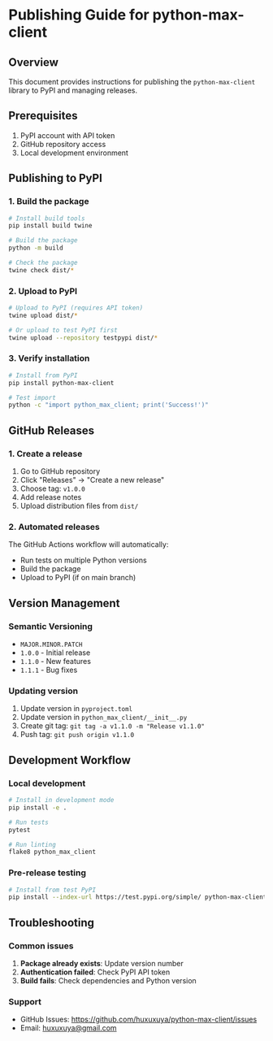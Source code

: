 # Publishing Guide for python-max-client

## Overview
This document provides instructions for publishing the `python-max-client` library to PyPI and managing releases.

## Prerequisites
1. PyPI account with API token
2. GitHub repository access
3. Local development environment

## Publishing to PyPI

### 1. Build the package
```bash
# Install build tools
pip install build twine

# Build the package
python -m build

# Check the package
twine check dist/*
```

### 2. Upload to PyPI
```bash
# Upload to PyPI (requires API token)
twine upload dist/*

# Or upload to test PyPI first
twine upload --repository testpypi dist/*
```

### 3. Verify installation
```bash
# Install from PyPI
pip install python-max-client

# Test import
python -c "import python_max_client; print('Success!')"
```

## GitHub Releases

### 1. Create a release
1. Go to GitHub repository
2. Click "Releases" → "Create a new release"
3. Choose tag: `v1.0.0`
4. Add release notes
5. Upload distribution files from `dist/`

### 2. Automated releases
The GitHub Actions workflow will automatically:
- Run tests on multiple Python versions
- Build the package
- Upload to PyPI (if on main branch)

## Version Management

### Semantic Versioning
- `MAJOR.MINOR.PATCH`
- `1.0.0` - Initial release
- `1.1.0` - New features
- `1.1.1` - Bug fixes

### Updating version
1. Update version in `pyproject.toml`
2. Update version in `python_max_client/__init__.py`
3. Create git tag: `git tag -a v1.1.0 -m "Release v1.1.0"`
4. Push tag: `git push origin v1.1.0`

## Development Workflow

### Local development
```bash
# Install in development mode
pip install -e .

# Run tests
pytest

# Run linting
flake8 python_max_client
```

### Pre-release testing
```bash
# Install from test PyPI
pip install --index-url https://test.pypi.org/simple/ python-max-client
```

## Troubleshooting

### Common issues
1. **Package already exists**: Update version number
2. **Authentication failed**: Check PyPI API token
3. **Build fails**: Check dependencies and Python version

### Support
- GitHub Issues: https://github.com/huxuxuya/python-max-client/issues
- Email: huxuxuya@gmail.com
